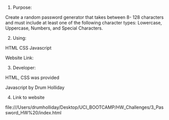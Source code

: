 1. Purpose:

Create a random password generator that takes between 8- 128 characters and must include at least one of the following character types:
Lowercase, Uppercase, Numbers, and Special Characters. 

2. Using:

HTML
CSS
Javascript

Website Link:


3. Developer:

HTML, CSS was provided

Javascript by Drum Holliday

4. Link to website

file:///Users/drumholliday/Desktop/UCI_BOOTCAMP/HW_Challenges/3_Password_HW%20/index.html